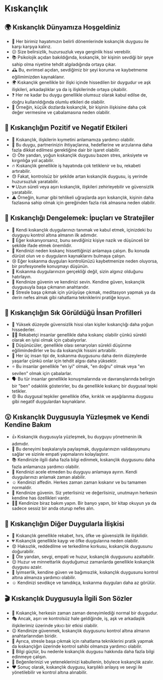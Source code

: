 # Kıskançlık

## 🌍 Kıskançlık Dünyamıza Hoşgeldiniz

* 👋 Her birimiz hayatımızın belirli dönemlerinde kıskançlık duygusu ile karşı karşıya kalırız.
* 😕 Size belirsizlik, huzursuzluk veya gerginlik hissi verebilir.
* 📚 Psikolojik açıdan bakıldığında, kıskançlık, bir kişinin sevdiği bir şeye sahip olma niyetine tehdit algıladığında ortaya çıkar.
* 🕰️ Bu, evrimsel açıdan, sevdiğimiz bir şeyi koruma ve kaybetmeme eğilimimizden kaynaklanır.
* 🌍 Kıskançlık genellikle bir ilişki içinde hissedilen bir duygudur ve aşk ilişkileri, arkadaşlıklar ya da iş ilişkilerinde ortaya çıkabilir.
* ❓ Her ne kadar bu duygu genellikle olumsuz olarak kabul edilse de, doğru kullanıldığında olumlu etkileri de olabilir.
* 🔄 Örneğin, küçük dozlarda kıskançlık, bir kişinin ilişkisine daha çok değer vermesine ve çabalamasına neden olabilir.

## 💫 Kıskançlığın Pozitif ve Negatif Etkileri

* 🌹 Kıskançlık, ilişkilerin kıymetini anlamamıza yardımcı olabilir.
* 👫 Bu duygu, partnerinizin ihtiyaçlarına, hedeflerine ve arzularına daha fazla dikkat edilmesi gerektiğine dair bir işaret olabilir.
* 😕 Öte yandan, yoğun kıskançlık duygusu bazen stres, anksiyete ve kırgınlığa yol açabilir.
* 🔥 Kıskançlık genellikle iş hayatında çok tetiklenir ve bu, rekabeti artırabilir.
* 😓 Fakat, kontrolsüz bir şekilde artan kıskançlık duygusu, iş yerinde huzursuzluk yaratabilir.
* 💔 Uzun süreli veya aşırı kıskançlık, ilişkileri zehirleyebilir ve güvensizlik yaratabilir.
* ⚠️ Örneğin, kumar gibi tehlikeli uğraşlarda aşırı kıskançlık, kişinin daha fazlasına sahip olmak için gereğinden fazla risk almasına neden olabilir.

## 🚀 Kıskançlığı Dengelemek: İpuçları ve Stratejiler

* 👥 Kendi kıskançlık duygularınızı tanımak ve kabul etmek, içinizdeki bu duyguyu kontrol altına almanın ilk adımıdır.
* 💬 Eğer kıskanıyorsanız, bunu sevdiğiniz kişiye nazik ve düşünceli bir şekilde ifade etmek önemlidir.
* 🤔 Kendinizi neden kıskanç hissettiğinizi anlamaya çalışın. Bu konuda dürüst olun ve o duyguların kaynaklarını bulmaya çalışın.
* 😢 Eğer kıskanma duyguları kontrolünüzü kaybetmenize neden oluyorsa, bir profesyonelle konuşmayı düşünün.
* 🧠 Kıskanma duygularınızın gerçekliği değil, sizin algınız olduğunu hatırlayın.
* 💝 Kendinize güvenin ve kendinizi sevin. Kendine güven, kıskançlık duygusuyla başa çıkmanın anahtarıdır.
* 💆 Stresle başa çıkmak için yürüyüşe çıkmak, meditasyon yapmak ya da derin nefes almak gibi rahatlama tekniklerini pratiğe koyun.

## 🔎 Kıskançlığın Sık Görüldüğü İnsan Profilleri

* 👥 Yüksek düzeyde güvensizlik hissi olan kişiler kıskançlığı daha yoğun hissederler.
* 🏃‍♀️ Rekabetçi insanlar genellikle daha kıskanç olabilir çünkü sürekli olarak en iyisi olmak için çabalıyorlar.
* 🧠 Düşünücüler, genellikle olası senaryoları sürekli düşünme eğilimindedirler ve bu da kıskançlık hissini artırabilir.
* 🧩 Her üç insan tipi de, kıskanma duygusunu daha derin düzeylerde yaşarlar çünkü onlar için tehdit algısı daha yüksektir.
* ⭐ Bu insanlar genellikle "en iyi" olmak, "en doğru" olmak veya "en sevilen" olmak için çabalarlar.
* 🗣️ Bu tür insanlar genellikle konuşmalarında ve davranışlarında belirgin bir "ben" odaklılık gösterirler, bu da genellikle kıskanç bir duygusal tepki tetikler.
* 😡 Bu duygusal tepkiler genellikle öfke, kırıklık ve aşağılanma duygusu gibi negatif duygulardan kaynaklanır.

## 😮 Kıskançlık Duygusuyla Yüzleşmek ve Kendi Kendine Bakım

* 👍 Kıskançlık duygusuyla yüzleşmek, bu duyguyu yönetmenin ilk adımıdır.
* 👥 Bu deneyimi başkalarıyla paylaşmak, duygularınızın validasyonunu sağlar ve sizinle empati yapmalarını kolaylaştırır.
* 📚 Kendinizle ilgili daha fazla bilgi edinmek, kıskançlık duygusunu daha fazla anlamanıza yardımcı olabilir.
* 🐢 Kendinizi acele etmeden bu duyguyu anlamaya ayırın. Kendi duygularınızı anlamak zaman alabilir.
* ☺️ Kendinizi affedin. Herkes zaman zaman kıskanır ve bu tamamen normaldir.
* 💪 Kendinize güvenin. Siz yeterlisiniz ve değerlisiniz, unutmayın herkesin kendine has özellikleri vardır.
* 💆‍♂️ Kendinize biraz bakım yapın. Bir banyo yapın, bir kitap okuyun ya da sadece sessiz bir anda oturup nefes alın.

## 💓 Kıskançlığın Diğer Duygularla İlişkisi

* 🤝 Kıskançlık genellikle rekabet, hırs, öfke ve güvensizlik ile ilişkilidir.
* 💔 Kıskançlık genellikle kaygı ve öfke duygularına neden olabilir.
* 😟 Haksızlık, reddedilme ve terkedilme korkusu, kıskançlık duygusunu doğurabilir.
* 🤗 Öte yandan, sevgi, empati ve huzur, kıskançlık duygusunu azaltabilir.
* 😌 Huzur ve minnettarlık duyduğumuz zamanlarda genellikle kıskançlık duygusu azalır.
* 🌴 İyimserlik, kendine güven ve bağımsızlık, kıskançlık duygusunu kontrol altına almanıza yardımcı olabilir.
* ☺️ Kendinizi sevdikçe ve tanıdıkça, kıskanma duyguları daha az görülür.

## 🎬 Kıskançlık Duygusuyla İlgili Son Sözler

* 🙏 Kıskançlık, herkesin zaman zaman deneyimlediği normal bir duygudur.
* 🎭 Ancak, aşırı ve kontrolsüz hale geldiğinde, iş, aşk ve arkadaşlık ilişkilerimiz üzerinde yıkıcı bir etkisi olabilir.
* 😉 Kendinize güvenmek, kıskançlık duygusunu kontrol altına almanın anahtarlarından biridir.
* 💪 Ayrıca, stresle başa çıkmak için rahatlama tekniklerini pratik yapmak da kıskançlığın üzerinde kontrol sahibi olmanıza yardımcı olabilir.
* 📖 Bilgi güçtür, bu nedenle kıskançlık duygusu hakkında daha fazla bilgi edinmeye çalışın.
* 🙌 Beğenilerinizi ve yeteneklerinizi kabullenin, böylece kıskançlık azalır.
* ❤️ Sonuç olarak, kıskançlık duygusu, karşılıklı anlayış ve sevgi ile yönetilebilir ve kontrol altına alınabilir.
